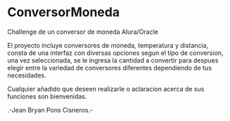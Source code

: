 # ConversorMoneda
Challenge de un conversor de moneda Alura/Oracle

El proyecto incluye conversores de moneda, temperatura y distancia, consta de una interfaz con diversas opciones segun el tipo de conversion, una vez seleccionada, se le ingresa la cantidad a convertir para despues elegir entre la variedad de conversores diferentes dependiendo de tus necesidades.

Cualquier añadido que deseen realizarle o aclaracion acerca de sus funciones son bienvenidas.

.-Jean Bryan Pons Cisneros.-
